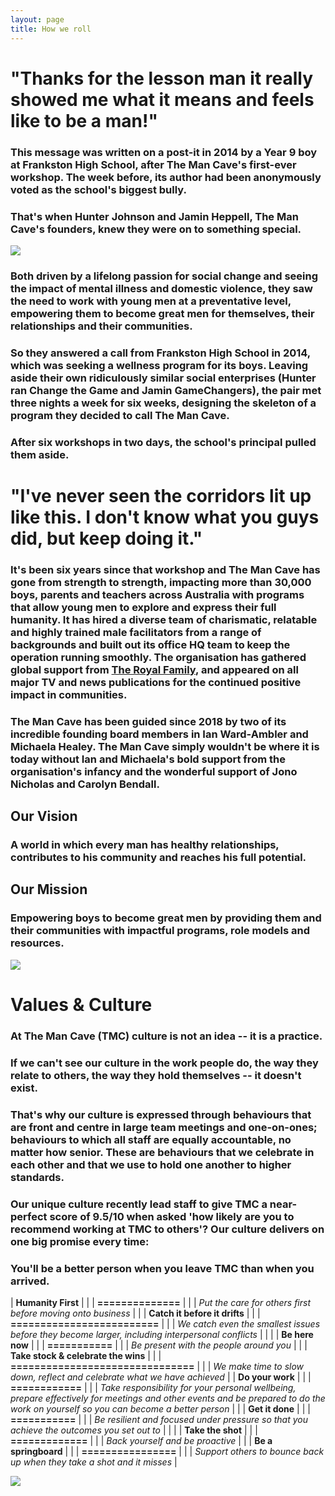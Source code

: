 ```yaml
---
layout: page
title: How we roll
---
```




"Thanks for the lesson man it really showed me what it means and feels like to be a man!"
=========================================================================================

### This message was written on a post-it in 2014 by a Year 9 boy at Frankston High School, after The Man Cave's first-ever workshop. The week before, its author had been anonymously voted as the school's biggest bully.

### That's when Hunter Johnson and Jamin Heppell, The Man Cave's founders, knew they were on to something special.

![](https://themancave.life/wp-content/uploads/2020/01/2019-10-28_The_Man_Cave_Sandringham_353.jpg)

### Both driven by a lifelong passion for social change and seeing the impact of mental illness and domestic violence, they saw the need to work with young men at a preventative level, empowering them to become great men for themselves, their relationships and their communities.

### So they answered a call from Frankston High School in 2014, which was seeking a wellness program for its boys. Leaving aside their own ridiculously similar social enterprises (Hunter ran Change the Game and Jamin GameChangers), the pair met three nights a week for six weeks, designing the skeleton of a program they decided to call The Man Cave.

### After six workshops in two days, the school's principal pulled them aside.

"I've never seen the corridors lit up like this. I don't know what you guys did, but keep doing it."
====================================================================================================

### It's been six years since that workshop and The Man Cave has gone from strength to strength, impacting more than 30,000 boys, parents and teachers across Australia with programs that allow young men to explore and express their full humanity. It has hired a diverse team of charismatic, relatable and highly trained male facilitators from a range of backgrounds and built out its office HQ team to keep the operation running smoothly. The organisation has gathered global support from [The Royal Family](https://twitter.com/RoyalFamily/status/1052851234800107520?s=20), and appeared on all major TV and news publications for the continued positive impact in communities.

### The Man Cave has been guided since 2018 by two of its incredible founding board members in Ian Ward-Ambler and Michaela Healey. The Man Cave simply wouldn't be where it is today without Ian and Michaela's bold support from the organisation's infancy and the wonderful support of Jono Nicholas and Carolyn Bendall.

**Our Vision**
--------------

### A world in which every man has healthy relationships, contributes to his community and reaches his full potential.

**Our Mission**
---------------

### Empowering boys to become great men by providing them and their communities with impactful programs, role models and resources.

![](https://themancave.life/wp-content/uploads/2020/06/frankston-postit.jpg)

Values & Culture
================

### At The Man Cave (TMC) culture is not an idea -- it is a practice.

### If we can't see our culture in the work people do, the way they relate to others, the way they hold themselves -- it doesn't exist.

### That's why our culture is expressed through behaviours that are front and centre in large team meetings and one-on-ones; behaviours to which all staff are equally accountable, no matter how senior. These are behaviours that we celebrate in each other and that we use to hold one another to higher standards.

### Our unique culture recently lead staff to give TMC a near-perfect score of 9.5/10 when asked 'how likely are you to recommend working at TMC to others'? Our culture delivers on one big promise every time:

### You'll be a better person when you leave TMC than when you arrived.


| **Humanity First** |  |
| **==============** |  |
| _Put the care for others first before moving onto business_ |  |
| **Catch it before it drifts** |  |
| **=========================** |  |
| _We catch even the smallest issues before they become larger, including interpersonal conflicts_ |  |
|  | **Be here now** |
|  | **===========** |
|  | _Be present with the people around you_ |
|  | **Take stock & celebrate the wins** |
|  | **===============================** |
|  | _We make time to slow down, reflect and celebrate what we have achieved_ |
| **Do your work** |  |
| **============** |  |
| _Take responsibility for your personal wellbeing, prepare effectively for meetings and other events and be prepared to do the work on yourself so you can become a better person_ |  |
| **Get it done** |  |
| **===========** |  |
| _Be resilient and focused under pressure so that you achieve the outcomes you set out to_ |  |
|  | **Take the shot** |
|  | **=============** |
|  | _Back yourself and be proactive_ |
|  | **Be a springboard** |
|  | **================** |
|  | _Support others to bounce back up when they take a shot and it misses_ |

![](https://themancave.life/wp-content/uploads/2020/08/Home-of-The-Brave-Crop.png)